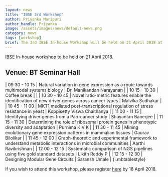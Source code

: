 ```yaml
---
layout: news
title: "IBSE 3rd Workshop"
author: Priyanka Maripuri
author_handle: Priyanka
image: /assets/images/news/default-news.png
category: news
tags: [workshop]
brief: The 3rd IBSE In-house Workshop will be held on 21 April 2018 at BT Seminar Hall. 
---
```

IBSE In-house workshop to be held on 21 April 2018.

<h2><span class =" label label-default">Venue: BT Seminar Hall</span></h2>

| 09 30&nbsp;-&nbsp;10 15 |  Natural variation in gene expression as a route towards multimodal systems biology | Dr. Manikandan Narayanan |
| 10 15 - 10 30 |  Coffee break |  |
| 10 30 - 10 45 |  Novel ratio-metric features enable the identification of new driver genes across cancer types | Malvika Sudhakar   |
| 10 45 - 11 00 |  MKT1 mediated post-transcriptional regulation of stress resistance in yeast  | Koppisetty Viswa Chaithanya  |
| 11 00 - 11 15 |  Identifying driver genes from a Pan-cancer study | Shayantan Banerjee |
| 11 15 - 11 30 |  Determining the role of ribosomal protein genes in phenotypic diversity and adaptation | Purnima K V K |
| 11 30 - 11 45 |  Mining evolutionary gene expression patterns in mammalian tissues | Gaurav Bilolikar |
| 11 45 - 12 00 |  Graph-theoretic and experimental framework to understand metabolic interactions in microbial communities | Aarthi Ravikrishnan |
| 12 00 - 12 15 |  Systematic comparison of NGS pipelines using five gold standard datasets | Likith Reddy P |
| 12 15 - 12 30 |  Designing Modular Gene Circuits | Saransh Umale |
{:.mbtablestyle}

If you wish to attend this workshop, please register [here](https://docs.google.com/forms/d/e/1FAIpQLSeG17rW86A03corwF1ypXW_yqX9WprrZY4yvTYJf0SKRWj7WA/viewform) by 18 April 2018.

